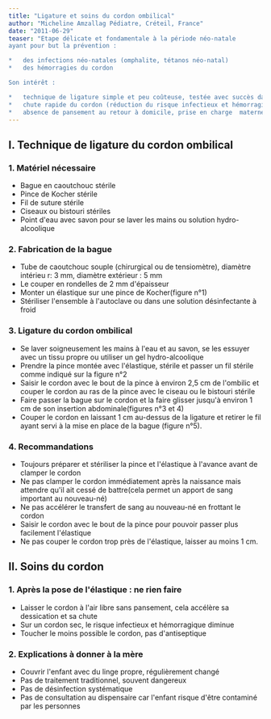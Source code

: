 ```yaml
---
title: "Ligature et soins du cordon ombilical"
author: "Micheline Amzallag Pédiatre, Créteil, France"
date: "2011-06-29"
teaser: "Etape délicate et fondamentale à la période néo-natale  
ayant pour but la prévention :

*   des infections néo-natales (omphalite, tétanos néo-natal)
*   des hémorragies du cordon

Son intérêt :

*   technique de ligature simple et peu coûteuse, testée avec succès dans la banlieue de Dakar
*   chute rapide du cordon (réduction du risque infectieux et hémorragique sur cordon sec)
*   absence de pansement au retour à domicile, prise en charge  maternelle exclusive en l'absence de complication"
---
```


## I. Technique de ligature du cordon ombilical

### 1. Matériel nécessaire

*   Bague en caoutchouc stérile
*   Pince de Kocher stérile
*   Fil de suture stérile
*   Ciseaux ou bistouri stériles
*   Point d'eau avec savon pour se laver les mains ou solution hydro-alcoolique

### 2. Fabrication de la bague

*   Tube de caoutchouc souple (chirurgical ou de tensiomètre), diamètre intérieu r: 3 mm, diamètre extérieur : 5 mm
*   Le couper en rondelles de 2 mm d'épaisseur
*   Monter un élastique sur une pince de Kocher(figure n°1)
*   Stériliser l'ensemble à l'autoclave ou dans une solution désinfectante à froid

### 3. Ligature du cordon ombilical

*   Se laver soigneusement les mains à l'eau et au savon, se les essuyer avec un tissu propre ou utiliser un gel hydro-alcoolique
*   Prendre la pince montée avec l'élastique, stérile et passer un fil stérile comme indiqué sur la figure n°2
*   Saisir le cordon avec le bout de la pince à environ 2,5 cm de l'ombilic et couper le cordon au ras de la pince avec le ciseau ou le bistouri stérile
*   Faire passer la bague sur le cordon et la faire glisser jusqu'à environ 1 cm de son insertion abdominale(figures n°3 et 4)
*   Couper le cordon en laissant 1 cm au-dessus de la ligature et retirer le fil ayant servi à la mise en place de la bague (figure n°5).

### 4. Recommandations

*   Toujours préparer et stériliser la pince et l'élastique à l'avance avant de clamper le cordon
*   Ne pas clamper le cordon immédiatement après la naissance mais attendre qu'il ait cessé de battre(cela permet un apport de sang important au nouveau-né)
*   Ne pas accélérer le transfert de sang au nouveau-né en frottant le cordon
*   Saisir le cordon avec le bout de la pince pour pouvoir passer plus facilement l'élastique
*   Ne pas couper le cordon trop près de l'élastique, laisser au moins 1 cm.

## II. Soins du cordon

### 1. Après la pose de l'élastique : ne rien faire

*   Laisser le cordon à l'air libre sans pansement, cela accélère sa dessication et sa chute
*   Sur un cordon sec, le risque infectieux et hémorragique diminue
*   Toucher le moins possible le cordon, pas d'antiseptique

### 2. Explications à donner à la mère

*   Couvrir l'enfant avec du linge propre, régulièrement changé
*   Pas de traitement traditionnel, souvent dangereux
*   Pas de désinfection systématique
*   Pas de consultation au dispensaire car l'enfant risque d'être contaminé par les personnes